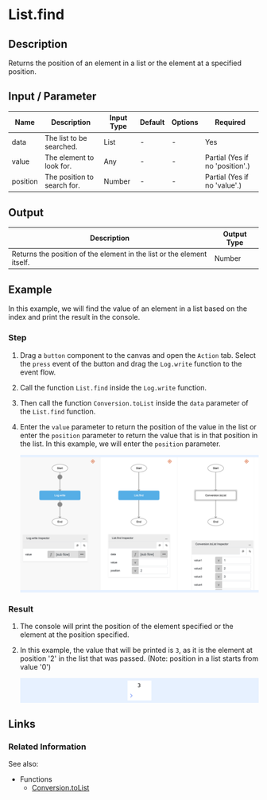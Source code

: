 # List.find

## Description

Returns the position of an element in a list or the element at a specified position.

## Input / Parameter

| Name | Description | Input Type | Default | Options | Required |
| ------ | ------ | ------ | ------ | ------ | ------ |
| data | The list to be searched. | List | - | - | Yes |
| value | The element to look for. | Any | - | - | Partial (Yes if no 'position'.) |
| position | The position to search for. | Number | - | - | Partial (Yes if no 'value'.) |

## Output

| Description | Output Type |
| ------ | ------ |
| Returns the position of the element in the list or the element itself. | Number | Text |

## Example

In this example, we will find the value of an element in a list based on the index and print the result in the console.

### Step

1. Drag a `button` component to the canvas and open the `Action` tab. Select the `press` event of the button and drag the `Log.write` function to the event flow.
2. Call the function `List.find` inside the `Log.write` function.
3. Then call the function `Conversion.toList` inside the `data` parameter of the `List.find` function. 
4. Enter the `value` parameter to return the position of the value in the list or enter the `position` parameter to return the value that is in that position in the list. In this example, we will enter the `position` parameter.

    <div style="display:flex; align-items:center; justify-content:center; background-color: #E7F1FF;">
        <img src="./find-step-1.png"
        style="width: 100%; padding: 5px;"/>
    </div>

### Result

1. The console will print the position of the element specified or the element at the position specified.
2. In this example, the value that will be printed is `3`, as it is the element at position '2' in the list that was passed. (Note: position in a list starts from value '0')

    <div style="display:flex; align-items:center; justify-content:center; background-color: #E7F1FF;">
        <img src="./find-result-1.png"
        style="width: 10%; padding: 5px;"/>
    </div>

## Links

### Related Information

 See also:

 - Functions
    - [Conversion.toList](/document/client/2-5-actions-and-visual-logic/action-reference/react-native/Conversion/toList/toList.md)
